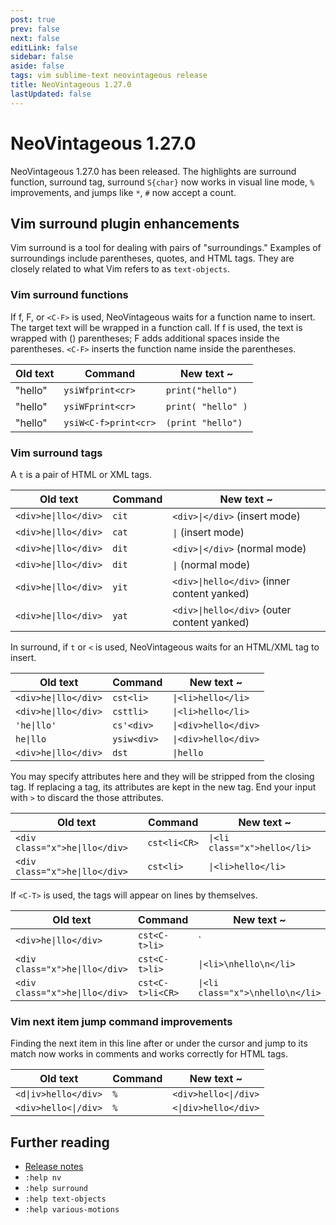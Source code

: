 ```yaml
---
post: true
prev: false
next: false
editLink: false
sidebar: false
aside: false
tags: vim sublime-text neovintageous release
title: NeoVintageous 1.27.0
lastUpdated: false
---
```


# NeoVintageous 1.27.0

NeoVintageous 1.27.0 has been released.  The highlights are surround function, surround tag, surround `S{char}` now works in visual line mode, `%` improvements, and jumps like `*`, `#` now accept a count.

## Vim surround plugin enhancements

Vim surround is a tool for dealing with pairs of "surroundings."  Examples
of surroundings include parentheses, quotes, and HTML tags.  They are
closely related to what Vim refers to as `text-objects`.

### Vim surround functions

If f, F, or `<C-F>` is used, NeoVintageous waits for a function name to insert.  The target text will be wrapped in a function call. If f is used, the text is wrapped with () parentheses; F adds additional spaces inside the parentheses. `<C-F>` inserts the function name inside the parentheses.

Old text | Command | New text ~
-------- | ------- | ----------
"hello" | `ysiWfprint<cr>` | `print("hello")`
"hello" | `ysiWFprint<cr>` | `print( "hello" )`
"hello" | `ysiW<C-f>print<cr>` | `(print "hello")`

### Vim surround tags

A `t` is a pair of HTML or XML tags.

Old text | Command | New text ~
-------- | ------- | ----------
`<div>he\|llo</div>` | `cit` | `<div>\|</div>` (insert mode)
`<div>he\|llo</div>` | `cat` | `\|` (insert mode)
`<div>he\|llo</div>` | `dit` | `<div>\|</div>` (normal mode)
`<div>he\|llo</div>` | `dit` | `\|` (normal mode)
`<div>he\|llo</div>` | `yit` | `<div>\|hello</div>` (inner content yanked)
`<div>he\|llo</div>` | `yat` | `<div>\|hello</div>` (outer content yanked)

In surround, if `t` or `<` is used, NeoVintageous waits for an HTML/XML tag to insert.

Old text | Command | New text ~
-------- | ------- | ----------
`<div>he\|llo</div>` | `cst<li>` | `\|<li>hello</li>`
`<div>he\|llo</div>` | `csttli>` | `\|<li>hello</li>`
`'he\|llo'` | `cs'<div>` | `\|<div>hello</div>`
`he\|llo` | `ysiw<div>` | `\|<div>hello</div>`
`<div>he\|llo</div>` | `dst` | `\|hello`

You may specify attributes here and they will be stripped from the closing tag. If replacing a tag, its attributes are kept in the new tag. End your input with `>` to discard the those attributes.

Old text | Command | New text ~
-------- | ------- | ----------
`<div class="x">he\|llo</div>` | `cst<li<CR>` | `\|<li class="x">hello</li>`
`<div class="x">he\|llo</div>` | `cst<li>` | `\|<li>hello</li>`

If `<C-T>` is used, the tags will appear on lines by themselves.

Old text | Command | New text ~
-------- | ------- | ----------
`<div>he\|llo</div>` | `cst<C-t>li>` | `|<li>\nhello\n</li>`
`<div class="x">he\|llo</div>` | `cst<C-t>li>` | `\|<li>\nhello\n</li>`
`<div class="x">he\|llo</div>` | `cst<C-t>li<CR>` | `\|<li class="x">\nhello\n</li>`

### Vim next item jump command improvements

Finding the next item in this line after or under the cursor and jump to its match now works in comments and works correctly for HTML tags.

Old text | Command | New text ~
-------- | ------- | ----------
`<d\|iv>hello</div>` | `%` | `<div>hello<\|/div>`
`<div>hello<\|/div>` | `%` | `<\|div>hello</div>`

## Further reading

* [Release notes](https://github.com/NeoVintageous/NeoVintageous/releases/tag/1.27.0)
* `:help nv`
* `:help surround`
* `:help text-objects`
* `:help various-motions`
